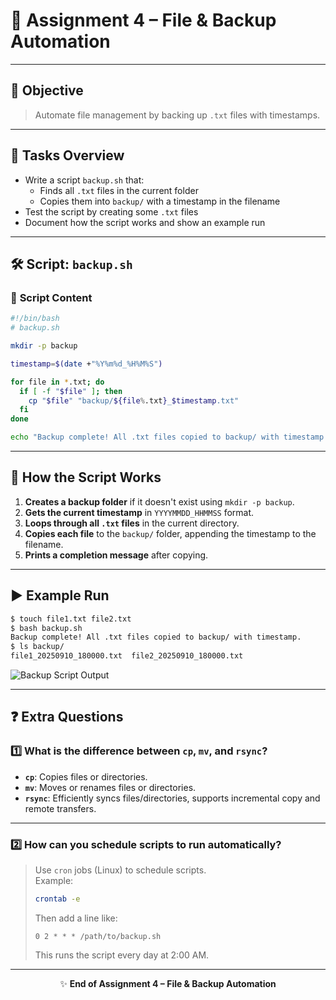 # 📝 **Assignment 4 – File & Backup Automation**

---

## 🎯 **Objective**
> Automate file management by backing up `.txt` files with timestamps.

---

## 🚦 **Tasks Overview**
- Write a script `backup.sh` that:
  - Finds all `.txt` files in the current folder
  - Copies them into `backup/` with a timestamp in the filename
- Test the script by creating some `.txt` files
- Document how the script works and show an example run

---

## 🛠️ **Script: `backup.sh`**

### 🧩 **Script Content**
```bash
#!/bin/bash
# backup.sh

mkdir -p backup

timestamp=$(date +"%Y%m%d_%H%M%S")

for file in *.txt; do
  if [ -f "$file" ]; then
    cp "$file" "backup/${file%.txt}_$timestamp.txt"
  fi
done

echo "Backup complete! All .txt files copied to backup/ with timestamp."
```

---

## 📝 **How the Script Works**
1. **Creates a backup folder** if it doesn't exist using `mkdir -p backup`.
2. **Gets the current timestamp** in `YYYYMMDD_HHMMSS` format.
3. **Loops through all `.txt` files** in the current directory.
4. **Copies each file** to the `backup/` folder, appending the timestamp to the filename.
5. **Prints a completion message** after copying.

---

## ▶️ **Example Run**

```bash
$ touch file1.txt file2.txt
$ bash backup.sh
Backup complete! All .txt files copied to backup/ with timestamp.
$ ls backup/
file1_20250910_180000.txt  file2_20250910_180000.txt
```
<!-- Place your screenshot here -->
![Backup Script Output](../images/lab4-backup-output.png)

---

## ❓ **Extra Questions**

### 1️⃣ What is the difference between `cp`, `mv`, and `rsync`?
- **`cp`**: Copies files or directories.
- **`mv`**: Moves or renames files or directories.
- **`rsync`**: Efficiently syncs files/directories, supports incremental copy and remote transfers.

---

### 2️⃣ How can you schedule scripts to run automatically?
> Use `cron` jobs (Linux) to schedule scripts.  
> Example:  
> ```bash
> crontab -e
> ```
> Then add a line like:  
> ```
> 0 2 * * * /path/to/backup.sh
> ```
> This runs the script every day at 2:00 AM.

---

<div align="center">

✨ **End of Assignment 4 – File & Backup Automation**